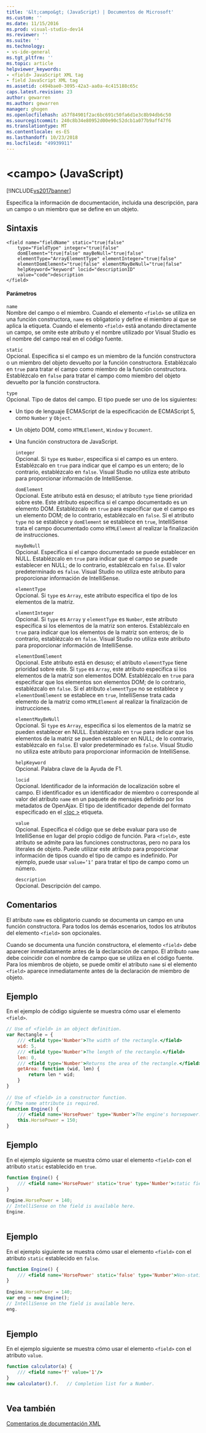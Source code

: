 ```yaml
---
title: '&lt;campo&gt; (JavaScript) | Documentos de Microsoft'
ms.custom: ''
ms.date: 11/15/2016
ms.prod: visual-studio-dev14
ms.reviewer: ''
ms.suite: ''
ms.technology:
- vs-ide-general
ms.tgt_pltfrm: ''
ms.topic: article
helpviewer_keywords:
- <field> JavaScript XML tag
- field JavaScript XML tag
ms.assetid: c494bae0-3095-42a3-aa0a-4c415188c65c
caps.latest.revision: 23
author: gewarren
ms.author: gewarren
manager: ghogen
ms.openlocfilehash: a57f84901f2ac6bc691c50fa6d1e3c8b94db6c50
ms.sourcegitcommit: 240c8b34e80952d00e90c52dcb1a077b9aff47f6
ms.translationtype: MT
ms.contentlocale: es-ES
ms.lasthandoff: 10/23/2018
ms.locfileid: "49939911"
---
```

# <a name="ltfieldgt-javascript"></a>&lt;campo&gt; (JavaScript)
[!INCLUDE[vs2017banner](../includes/vs2017banner.md)]

Especifica la información de documentación, incluida una descripción, para un campo o un miembro que se define en un objeto.  
  
## <a name="syntax"></a>Sintaxis  
  
```  
<field name="fieldName" static="true|false"  
    type="FieldType" integer="true|false"  
    domElement="true|false" mayBeNull="true|false"  
    elementType="ArrayElementType" elementInteger="true|false"  
    elementDomElement="true|false" elementMayBeNull="true|false"  
    helpKeyword="keyword" locid="descriptionID"  
    value="code">description  
</field>  
```  
  
#### <a name="parameters"></a>Parámetros  
 `name`  
 Nombre del campo o el miembro. Cuando el elemento `<field>` se utiliza en una función constructora, `name` es obligatorio y define el miembro al que se aplica la etiqueta. Cuando el elemento `<field>` está anotando directamente un campo, se omite este atributo y el nombre utilizado por Visual Studio es el nombre del campo real en el código fuente.  
  
 `static`  
 Opcional. Especifica si el campo es un miembro de la función constructora o un miembro del objeto devuelto por la función constructora. Establézcalo en `true` para tratar el campo como miembro de la función constructora. Establézcalo en `false` para tratar el campo como miembro del objeto devuelto por la función constructora.  
  
 `type`  
 Opcional. Tipo de datos del campo. El tipo puede ser uno de los siguientes:  
  
- Un tipo de lenguaje ECMAScript de la especificación de ECMAScript 5, como `Number` y `Object`.  
  
- Un objeto DOM, como `HTMLElement`, `Window` y `Document`.  
  
- Una función constructora de JavaScript.  
  
  `integer`  
  Opcional. Si `type` es `Number`, especifica si el campo es un entero. Establézcalo en `true` para indicar que el campo es un entero; de lo contrario, establézcalo en `false`. Visual Studio no utiliza este atributo para proporcionar información de IntelliSense.  
  
  `domElement`  
  Opcional. Este atributo está en desuso; el atributo `type` tiene prioridad sobre este. Este atributo especifica si el campo documentado es un elemento DOM. Establézcalo en `true` para especificar que el campo es un elemento DOM; de lo contrario, establézcalo en `false`. Si el atributo `type` no se establece y `domElement` se establece en `true`, IntelliSense trata el campo documentado como `HTMLElement` al realizar la finalización de instrucciones.  
  
  `mayBeNull`  
  Opcional. Especifica si el campo documentado se puede establecer en NULL. Establézcalo en `true` para indicar que el campo se puede establecer en NULL; de lo contrario, establézcalo en `false`. El valor predeterminado es `false`. Visual Studio no utiliza este atributo para proporcionar información de IntelliSense.  
  
  `elementType`  
  Opcional. Si `type` es `Array`, este atributo especifica el tipo de los elementos de la matriz.  
  
  `elementInteger`  
  Opcional. Si `type` es `Array` y `elementType` es `Number`, este atributo especifica si los elementos de la matriz son enteros. Establézcalo en `true` para indicar que los elementos de la matriz son enteros; de lo contrario, establézcalo en `false`. Visual Studio no utiliza este atributo para proporcionar información de IntelliSense.  
  
  `elementDomElement`  
  Opcional. Este atributo está en desuso; el atributo `elementType` tiene prioridad sobre este. Si `type` es `Array`, este atributo especifica si los elementos de la matriz son elementos DOM. Establézcalo en `true` para especificar que los elementos son elementos DOM; de lo contrario, establézcalo en `false`. Si el atributo `elementType` no se establece y `elementDomElement` se establece en `true`, IntelliSense trata cada elemento de la matriz como `HTMLElement` al realizar la finalización de instrucciones.  
  
  `elementMayBeNull`  
  Opcional. Si `type` es `Array`, especifica si los elementos de la matriz se pueden establecer en NULL. Establézcalo en `true` para indicar que los elementos de la matriz se pueden establecer en NULL; de lo contrario, establézcalo en `false`. El valor predeterminado es `false`. Visual Studio no utiliza este atributo para proporcionar información de IntelliSense.  
  
  `helpKeyword`  
  Opcional. Palabra clave de la Ayuda de F1.  
  
  `locid`  
  Opcional. Identificador de la información de localización sobre el campo. El identificador es un identificador de miembro o corresponde al valor del atributo `name` en un paquete de mensajes definido por los metadatos de OpenAjax. El tipo de identificador depende del formato especificado en el [ \<loc >](../ide/loc-javascript.md) etiqueta.  
  
  `value`  
  Opcional. Especifica el código que se debe evaluar para uso de IntelliSense en lugar del propio código de función. Para `<field>`, este atributo se admite para las funciones constructoras, pero no para los literales de objeto. Puede utilizar este atributo para proporcionar información de tipos cuando el tipo de campo es indefinido. Por ejemplo, puede usar `value=’1’` para tratar el tipo de campo como un número.  
  
  `description`  
  Opcional. Descripción del campo.  
  
## <a name="remarks"></a>Comentarios  
 El atributo `name` es obligatorio cuando se documenta un campo en una función constructora. Para todos los demás escenarios, todos los atributos del elemento `<field>` son opcionales.  
  
 Cuando se documenta una función constructora, el elemento `<field>` debe aparecer inmediatamente antes de la declaración de campo. El atributo `name` debe coincidir con el nombre de campo que se utiliza en el código fuente. Para los miembros de objeto, se puede omitir el atributo `name` si el elemento `<field>` aparece inmediatamente antes de la declaración de miembro de objeto.  
  
## <a name="example"></a>Ejemplo  
 En el ejemplo de código siguiente se muestra cómo usar el elemento `<field>`.  
  
```javascript  
// Use of <field> in an object definition.  
var Rectangle = {  
    /// <field type='Number'>The width of the rectangle.</field>  
    wid: 5,  
    /// <field type='Number'>The length of the rectangle.</field>  
    len: 0,  
    /// <field type='Number'>Returns the area of the rectangle.</field>  
    getArea: function (wid, len) {  
        return len * wid;  
    }  
}  
  
// Use of <field> in a constructor function.  
// The name attribute is required.  
function Engine() {  
    /// <field name='HorsePower' type='Number'>The engine's horsepower.</field>  
    this.HorsePower = 150;  
}  
```  
  
## <a name="example"></a>Ejemplo  
 En el ejemplo siguiente se muestra cómo usar el elemento `<field>` con el atributo `static` establecido en `true`.  
  
```javascript  
function Engine() {  
    /// <field name='HorsePower' static='true' type='Number'>static field desc.</field>  
}  
  
Engine.HorsePower = 140;  
// IntelliSense on the field is available here.  
Engine.  
  
```  
  
## <a name="example"></a>Ejemplo  
 En el ejemplo siguiente se muestra cómo usar el elemento `<field>` con el atributo `static` establecido en `false`.  
  
```javascript  
function Engine() {  
    /// <field name='HorsePower' static='false' type='Number'>Non-static field desc.</field>  
}  
  
Engine.HorsePower = 140;  
var eng = new Engine();  
// IntelliSense on the field is available here.  
eng.  
  
```  
  
## <a name="example"></a>Ejemplo  
 En el ejemplo siguiente se muestra cómo usar el elemento `<field>` con el atributo `value`.  
  
```javascript  
function calculator(a) {  
    /// <field name='f' value='1'/>  
}  
new calculator().f.   // Completion list for a Number.  
  
```  
  
## <a name="see-also"></a>Vea también  
 [Comentarios de documentación XML](../ide/xml-documentation-comments-javascript.md)



